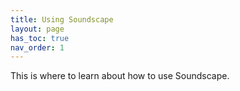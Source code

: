 ```yaml
---
title: Using Soundscape
layout: page
has_toc: true
nav_order: 1
---
```

This is where to learn about how to use Soundscape.